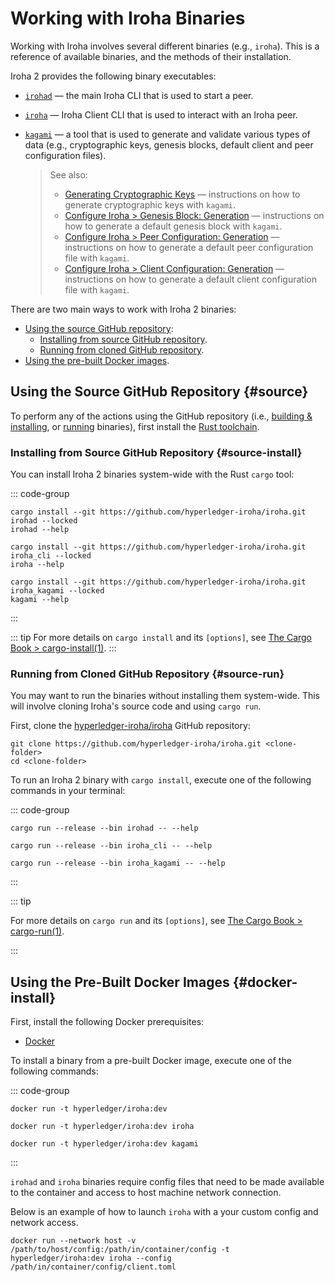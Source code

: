 # Working with Iroha Binaries

Working with Iroha involves several different binaries (e.g., `iroha`). This is a reference of available binaries, and the methods of their installation.

Iroha 2 provides the following binary executables:

- [`irohad`](https://github.com/hyperledger-iroha/iroha/tree/main/crates/irohad) — the main Iroha CLI that is used to start a peer.
- [`iroha`](https://github.com/hyperledger-iroha/iroha/tree/main/crates/iroha) — Iroha Client CLI that is used to interact with an Iroha peer.
- [`kagami`](https://github.com/hyperledger-iroha/iroha/tree/main/crates/iroha_kagami) — a tool that is used to generate and validate various types of data (e.g., cryptographic keys, genesis blocks, default client and peer configuration files).
  
  > See also:
  > - [Generating Cryptographic Keys](../guide/security/generating-cryptographic-keys.md) — instructions on how to generate cryptographic keys with `kagami`.
  > - [Configure Iroha > Genesis Block: Generation](../guide/configure/genesis.md#generation) — instructions on how to generate a default genesis block with `kagami`.
  > - [Configure Iroha > Peer Configuration: Generation](../guide/configure/peer-configuration.md#generation) — instructions on how to generate a default peer configuration file with `kagami`.
  > - [Configure Iroha > Client Configuration: Generation](../guide/configure/client-configuration.md#generation) — instructions on how to generate a default client configuration file with `kagami`.

There are two main ways to work with Iroha 2 binaries:

- [Using the source GitHub repository](#source):
   - [Installing from source GitHub repository](#source-install).
   - [Running from cloned GitHub repository](#source-run).
- [Using the pre-built Docker images](#docker-install).


## Using the Source GitHub Repository {#source}

To perform any of the actions using the GitHub repository (i.e., [building & installing](#source-install), or [running](#source-run) binaries), first install the [Rust toolchain](https://www.rust-lang.org/tools/install).

### Installing from Source GitHub Repository {#source-install}

You can install Iroha 2 binaries system-wide with the Rust `cargo` tool:

::: code-group

```shell [irohad]
cargo install --git https://github.com/hyperledger-iroha/iroha.git irohad --locked
irohad --help
```
```shell [iroha]
cargo install --git https://github.com/hyperledger-iroha/iroha.git iroha_cli --locked
iroha --help
```

```shell [kagami]
cargo install --git https://github.com/hyperledger-iroha/iroha.git iroha_kagami --locked
kagami --help
```
:::

::: tip
For more details on `cargo install` and its `[options]`, see [The Cargo Book > cargo-install(1)](https://doc.rust-lang.org/cargo/commands/cargo-install.html).
:::

### Running from Cloned GitHub Repository {#source-run}

You may want to run the binaries without installing them system-wide. This will involve cloning Iroha's source code and using `cargo run`.

First, clone the [hyperledger-iroha/iroha](https://github.com/hyperledger-iroha/iroha.git) GitHub repository:
```shell
git clone https://github.com/hyperledger-iroha/iroha.git <clone-folder>
cd <clone-folder>
```

To run an Iroha 2 binary with `cargo install`, execute one of the following commands in your terminal:

::: code-group

```shell [irohad]
cargo run --release --bin irohad -- --help
```

```shell [iroha]
cargo run --release --bin iroha_cli -- --help
```

```shell [kagami]
cargo run --release --bin iroha_kagami -- --help
```

:::

::: tip

For more details on `cargo run` and its `[options]`, see [The Cargo Book > cargo-run(1)](https://doc.rust-lang.org/cargo/commands/cargo-run.html).

:::

## Using the Pre-Built Docker Images {#docker-install}

First, install the following Docker prerequisites:

- [Docker](https://docs.docker.com/get-docker/)

To install a binary from a pre-built Docker image, execute one of the following commands:

::: code-group

```shell [irohad]
docker run -t hyperledger/iroha:dev
```

```shell [iroha]
docker run -t hyperledger/iroha:dev iroha
```

```shell [kagami]
docker run -t hyperledger/iroha:dev kagami
```

:::

`irohad` and `iroha` binaries require config files that need to be made available to the container and access to host machine network connection.

Below is an example of how to launch `iroha` with a your custom config and network access.

```shell
docker run --network host -v /path/to/host/config:/path/in/container/config -t hyperledger/iroha:dev iroha --config /path/in/container/config/client.toml
```
